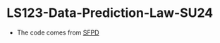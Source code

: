 # LS123-Data-Prediction-Law-SU24
- The code comes from [SFPD]("https://data.sfgov.org/Public-Safety/Police-Department-Incident-Reports-2018-to-Present/wg3w-h783/about_data")
